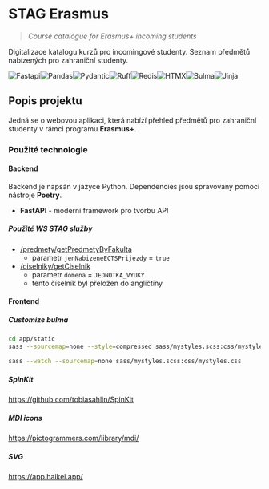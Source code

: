 # STAG Erasmus

> _Course catalogue for Erasmus+ incoming students_

Digitalizace katalogu kurzů pro incomingové studenty.
Seznam předmětů nabízených pro zahraniční studenty.

![Fastapi](https://img.shields.io/badge/FastAPI-009688?style=for-the-badge&logo=fastapi&logoColor=white)![Pandas](https://img.shields.io/badge/pandas-150458?style=for-the-badge&logo=pandas&logoColor=white)![Pydantic](https://img.shields.io/badge/Pydantic-E92063?style=for-the-badge&logo=pydantic&logoColor=white)![Ruff](https://img.shields.io/badge/ruff-%23D7FF64.svg?style=for-the-badge&logo=ruff&logoColor=black)![Redis](https://img.shields.io/badge/redis-%23DD0031.svg?style=for-the-badge&logo=redis&logoColor=white)![HTMX](https://img.shields.io/badge/%3C/%3E%20htmx-3366CC?style=for-the-badge&logo=mysl&logoColor=white)![Bulma](https://img.shields.io/badge/Bulma-00D1B2?style=for-the-badge&logo=bulma&logoColor=white)![Jinja](https://img.shields.io/badge/jinja-B41717?style=for-the-badge&logo=jinja&logoColor=black)

## Popis projektu

Jedná se o webovou aplikaci, která nabízí přehled předmětů pro zahraniční studenty v rámci programu **Erasmus+**.

### Použité technologie

#### Backend

Backend je napsán v jazyce Python. Dependencies jsou spravovány pomocí nástroje **Poetry**.

- **FastAPI** - moderní framework pro tvorbu API

##### Použité WS STAG služby

- [/predmety/getPredmetyByFakulta](https://ws.ujep.cz/ws/services/rest2/predmety/getPredmetyByFakultaFullInfo)
  - parametr `jenNabizeneECTSPrijezdy` = `true`
- [/ciselniky/getCiselnik](https://ws.ujep.cz/ws/services/rest2/ciselniky/getCiselnik)
  - parametr `domena` = `JEDNOTKA_VYUKY`
  - tento číselník byl přeložen do angličtiny

#### Frontend

##### Customize bulma

```bash
cd app/static
sass --sourcemap=none --style=compressed sass/mystyles.scss:css/mystyles.css
```

```bash
sass --watch --sourcemap=none sass/mystyles.scss:css/mystyles.css
```

##### SpinKit

<https://github.com/tobiasahlin/SpinKit>

##### MDI icons

<https://pictogrammers.com/library/mdi/>

##### SVG

<https://app.haikei.app/>
